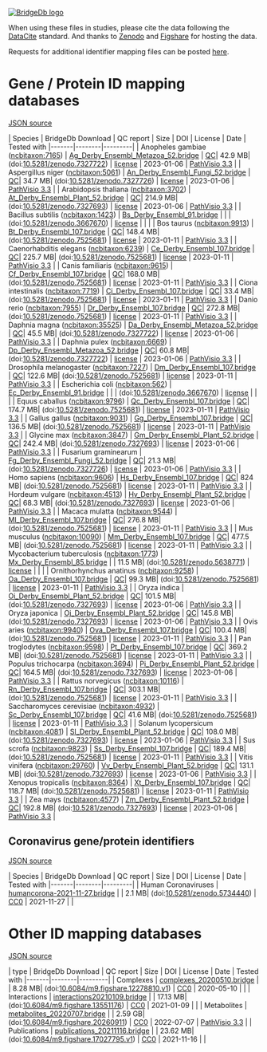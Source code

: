 <a href="https://bridgedb.github.io/">![BridgeDb logo](https://raw.githubusercontent.com/bridgedb/bridgedb.github.io/master/images/cropped-logo_BridgeDbtop.png)</a>

When using these files in studies, please cite the data following the [DataCite](https://datacite.org/) standard.
And thanks to [Zenodo](https://zenodo.org/) and [Figshare](https://figshare.com/) for hosting the data.

Requests for additional identifier mapping files can be posted [here](). 

# Gene / Protein ID mapping databases
<a name="genes" />

[JSON source](../gene.json)

| Species | BridgeDb Download | QC report | Size | DOI | License | Date | Tested with
|-------|--------|---------|
| <script type="application/ld+json">{"@context": "https://schema.org/","@type": "Dataset","http://purl.org/dc/terms/conformsTo": { "@type": "CreativeWork", "@id": "https://bioschemas.org/profiles/Dataset/1.0-RELEASE" },"name": "Ag_Derby_Ensembl_Metazoa_52.bridge","description": "BridgeDb identifier mapping file for Anopheles gambiae for genes and proteins","@id": "https://bridgedb.github.io/data/gene_database/10.5281/zenodo.7327722/Ag_Derby_Ensembl_Metazoa_52.bridge","identifier": "10.5281/zenodo.7327722/Ag_Derby_Ensembl_Metazoa_52.bridge","license": "https://zenodo.org/record/7327722/files/LICENSE?download=1","keywords": "BridgeDb, mapping file, identifier, ELIXIR RIR, Anopheles gambiae, gene, protein","url": "https://doi.org/10.5281/zenodo.7327722","distribution": [ { "@type": "DataDownload", "name": "Ag_Derby_Ensembl_Metazoa_52.bridge", "contentURL": "https://zenodo.org/record/7327722/files/Ag_Derby_Ensembl_Metazoa_52.bridge?download=1" } ],"isAccessibleForFree": true}</script> Anopheles gambiae (<a href="https://bioregistry.io/ncbitaxon:7165">ncbitaxon:7165</a>) | [Ag_Derby_Ensembl_Metazoa_52.bridge](https://zenodo.org/record/7327722/files/Ag_Derby_Ensembl_Metazoa_52.bridge?download=1) | [QC](https://zenodo.org/record/7327722/files/report_Ag_Derby_Ensembl_Metazoa_52.qc?download=1)| 42.9 MB| (doi:[10.5281/zenodo.7327722](https://doi.org/10.5281/zenodo.7327722)) | [license](https://zenodo.org/record/7327722/files/LICENSE?download=1) | 2023-01-06 | <a href="https://github.com/PathVisio/pathvisio/releases/tag/v3.3.0">PathVisio 3.3</a> |
| <script type="application/ld+json">{"@context": "https://schema.org/","@type": "Dataset","http://purl.org/dc/terms/conformsTo": { "@type": "CreativeWork", "@id": "https://bioschemas.org/profiles/Dataset/1.0-RELEASE" },"name": "An_Derby_Ensembl_Fungi_52.bridge","description": "BridgeDb identifier mapping file for Aspergillus niger for genes and proteins","@id": "https://bridgedb.github.io/data/gene_database/10.5281/zenodo.7327726/An_Derby_Ensembl_Fungi_52.bridge","identifier": "10.5281/zenodo.7327726/An_Derby_Ensembl_Fungi_52.bridge","license": "https://zenodo.org/record/7327726/files/LICENSE?download=1","keywords": "BridgeDb, mapping file, identifier, ELIXIR RIR, Aspergillus niger, gene, protein","url": "https://doi.org/10.5281/zenodo.7327726","distribution": [ { "@type": "DataDownload", "name": "An_Derby_Ensembl_Fungi_52.bridge", "contentURL": "https://zenodo.org/record/7327726/files/An_Derby_Ensembl_Fungi_52.bridge?download=1" } ],"isAccessibleForFree": true}</script> Aspergillus niger (<a href="https://bioregistry.io/ncbitaxon:5061">ncbitaxon:5061</a>) | [An_Derby_Ensembl_Fungi_52.bridge](https://zenodo.org/record/7327726/files/An_Derby_Ensembl_Fungi_52.bridge?download=1) | [QC](https://zenodo.org/record/7327726/files/report_An_Derby_Ensembl_Fungi_52.qc?download=1)| 34.7 MB| (doi:[10.5281/zenodo.7327726](https://doi.org/10.5281/zenodo.7327726)) | [license](https://zenodo.org/record/7327726/files/LICENSE?download=1) | 2023-01-06 | <a href="https://github.com/PathVisio/pathvisio/releases/tag/v3.3.0">PathVisio 3.3</a> |
| <script type="application/ld+json">{"@context": "https://schema.org/","@type": "Dataset","http://purl.org/dc/terms/conformsTo": { "@type": "CreativeWork", "@id": "https://bioschemas.org/profiles/Dataset/1.0-RELEASE" },"name": "At_Derby_Ensembl_Plant_52.bridge","description": "BridgeDb identifier mapping file for Arabidopsis thaliana for genes and proteins","@id": "https://bridgedb.github.io/data/gene_database/10.5281/zenodo.7327693/At_Derby_Ensembl_Plant_52.bridge","identifier": "10.5281/zenodo.7327693/At_Derby_Ensembl_Plant_52.bridge","license": "https://zenodo.org/record/77327693/files/LICENSE?download=1","keywords": "BridgeDb, mapping file, identifier, ELIXIR RIR, Arabidopsis thaliana, gene, protein","url": "https://doi.org/10.5281/zenodo.7327693","distribution": [ { "@type": "DataDownload", "name": "At_Derby_Ensembl_Plant_52.bridge", "contentURL": "https://zenodo.org/record/7327693/files/At_Derby_Ensembl_Plant_52.bridge?download=1" } ],"isAccessibleForFree": true}</script> Arabidopsis thaliana (<a href="https://bioregistry.io/ncbitaxon:3702">ncbitaxon:3702</a>) | [At_Derby_Ensembl_Plant_52.bridge](https://zenodo.org/record/7327693/files/At_Derby_Ensembl_Plant_52.bridge?download=1) | [QC](https://zenodo.org/record/7327693/files/report_At_Derby_Ensembl_Plants_52.qc?download=1)| 214.9 MB| (doi:[10.5281/zenodo.7327693](https://doi.org/10.5281/zenodo.7327693)) | [license](https://zenodo.org/record/77327693/files/LICENSE?download=1) | 2023-01-06 | <a href="https://github.com/PathVisio/pathvisio/releases/tag/v3.3.0">PathVisio 3.3</a> |
| <script type="application/ld+json">{"@context": "https://schema.org/","@type": "Dataset","http://purl.org/dc/terms/conformsTo": { "@type": "CreativeWork", "@id": "https://bioschemas.org/profiles/Dataset/1.0-RELEASE" },"name": "Bs_Derby_Ensembl_91.bridge","description": "BridgeDb identifier mapping file for Bacillus subtilis for genes and proteins","@id": "https://bridgedb.github.io/data/gene_database/10.5281/zenodo.3667670/Bs_Derby_Ensembl_91.bridge","identifier": "10.5281/zenodo.3667670/Bs_Derby_Ensembl_91.bridge","license": "https://zenodo.org/record/3667670/files/LICENSE?download=1","keywords": "BridgeDb, mapping file, identifier, ELIXIR RIR, Bacillus subtilis, gene, protein","url": "https://doi.org/10.5281/zenodo.3667670","distribution": [ { "@type": "DataDownload", "name": "Bs_Derby_Ensembl_91.bridge", "contentURL": "https://zenodo.org/record/3667670/files/Bs_Derby_Ensembl_91.bridge?download=1" } ],"isAccessibleForFree": true}</script> Bacillus subtilis (<a href="https://bioregistry.io/ncbitaxon:1423">ncbitaxon:1423</a>) | [Bs_Derby_Ensembl_91.bridge](https://zenodo.org/record/3667670/files/Bs_Derby_Ensembl_91.bridge?download=1) | | | (doi:[10.5281/zenodo.3667670](https://doi.org/10.5281/zenodo.3667670)) | [license](https://zenodo.org/record/3667670/files/LICENSE?download=1) |  | |
| <script type="application/ld+json">{"@context": "https://schema.org/","@type": "Dataset","http://purl.org/dc/terms/conformsTo": { "@type": "CreativeWork", "@id": "https://bioschemas.org/profiles/Dataset/1.0-RELEASE" },"name": "Bt_Derby_Ensembl_107.bridge","description": "BridgeDb identifier mapping file for Bos taurus for genes and proteins","@id": "https://bridgedb.github.io/data/gene_database/10.5281/zenodo.7525681/Bt_Derby_Ensembl_107.bridge","identifier": "10.5281/zenodo.7525681/Bt_Derby_Ensembl_107.bridge","license": "https://zenodo.org/record/7525681/files/LICENSE?download=1","keywords": "BridgeDb, mapping file, identifier, ELIXIR RIR, Bos taurus, gene, protein","url": "https://doi.org/10.5281/zenodo.7525681","distribution": [ { "@type": "DataDownload", "name": "Bt_Derby_Ensembl_107.bridge", "contentURL": "https://zenodo.org/record/7525681/files/Bt_Derby_Ensembl_107.bridge?download=1" } ],"isAccessibleForFree": true}</script> Bos taurus (<a href="https://bioregistry.io/ncbitaxon:9913">ncbitaxon:9913</a>) | [Bt_Derby_Ensembl_107.bridge](https://zenodo.org/record/7525681/files/Bt_Derby_Ensembl_107.bridge?download=1) | [QC](https://zenodo.org/record/7525681/files/report_Bt_Derby_Ensembl_107.qc?download=1)| 148.4 MB| (doi:[10.5281/zenodo.7525681](https://doi.org/10.5281/zenodo.7525681)) | [license](https://zenodo.org/record/7525681/files/LICENSE?download=1) | 2023-01-11 | <a href="https://github.com/PathVisio/pathvisio/releases/tag/v3.3.0">PathVisio 3.3</a> |
| <script type="application/ld+json">{"@context": "https://schema.org/","@type": "Dataset","http://purl.org/dc/terms/conformsTo": { "@type": "CreativeWork", "@id": "https://bioschemas.org/profiles/Dataset/1.0-RELEASE" },"name": "Ce_Derby_Ensembl_107.bridge","description": "BridgeDb identifier mapping file for Caenorhabditis elegans for genes and proteins","@id": "https://bridgedb.github.io/data/gene_database/10.5281/zenodo.7525681/Ce_Derby_Ensembl_107.bridge","identifier": "10.5281/zenodo.7525681/Ce_Derby_Ensembl_107.bridge","license": "https://zenodo.org/record/7525681/files/LICENSE?download=1","keywords": "BridgeDb, mapping file, identifier, ELIXIR RIR, Caenorhabditis elegans, gene, protein","url": "https://doi.org/10.5281/zenodo.7525681","distribution": [ { "@type": "DataDownload", "name": "Ce_Derby_Ensembl_107.bridge", "contentURL": "https://zenodo.org/record/7525681/files/Ce_Derby_Ensembl_107.bridge?download=1" } ],"isAccessibleForFree": true}</script> Caenorhabditis elegans (<a href="https://bioregistry.io/ncbitaxon:6239">ncbitaxon:6239</a>) | [Ce_Derby_Ensembl_107.bridge](https://zenodo.org/record/7525681/files/Ce_Derby_Ensembl_107.bridge?download=1) | [QC](https://zenodo.org/record/7525681/files/report_Ce_Derby_Ensembl_107.qc?download=1)| 225.7 MB| (doi:[10.5281/zenodo.7525681](https://doi.org/10.5281/zenodo.7525681)) | [license](https://zenodo.org/record/7525681/files/LICENSE?download=1) | 2023-01-11 | <a href="https://github.com/PathVisio/pathvisio/releases/tag/v3.3.0">PathVisio 3.3</a> |
| <script type="application/ld+json">{"@context": "https://schema.org/","@type": "Dataset","http://purl.org/dc/terms/conformsTo": { "@type": "CreativeWork", "@id": "https://bioschemas.org/profiles/Dataset/1.0-RELEASE" },"name": "Cf_Derby_Ensembl_107.bridge","description": "BridgeDb identifier mapping file for Canis familiaris for genes and proteins","@id": "https://bridgedb.github.io/data/gene_database/10.5281/zenodo.7525681/Cf_Derby_Ensembl_107.bridge","identifier": "10.5281/zenodo.7525681/Cf_Derby_Ensembl_107.bridge","license": "https://zenodo.org/record/7525681/files/LICENSE?download=1","keywords": "BridgeDb, mapping file, identifier, ELIXIR RIR, Canis familiaris, gene, protein","url": "https://doi.org/10.5281/zenodo.7525681","distribution": [ { "@type": "DataDownload", "name": "Cf_Derby_Ensembl_107.bridge", "contentURL": "https://zenodo.org/record/7525681/files/Cf_Derby_Ensembl_107.bridge?download=1" } ],"isAccessibleForFree": true}</script> Canis familiaris (<a href="https://bioregistry.io/ncbitaxon:9615">ncbitaxon:9615</a>) | [Cf_Derby_Ensembl_107.bridge](https://zenodo.org/record/7525681/files/Cf_Derby_Ensembl_107.bridge?download=1) | [QC](https://zenodo.org/record/7525681/files/report_Cf_Derby_Ensembl_107.qc?download=1)| 168.0 MB| (doi:[10.5281/zenodo.7525681](https://doi.org/10.5281/zenodo.7525681)) | [license](https://zenodo.org/record/7525681/files/LICENSE?download=1) | 2023-01-11 | <a href="https://github.com/PathVisio/pathvisio/releases/tag/v3.3.0">PathVisio 3.3</a> |
| <script type="application/ld+json">{"@context": "https://schema.org/","@type": "Dataset","http://purl.org/dc/terms/conformsTo": { "@type": "CreativeWork", "@id": "https://bioschemas.org/profiles/Dataset/1.0-RELEASE" },"name": "Ci_Derby_Ensembl_107.bridge","description": "BridgeDb identifier mapping file for Ciona intestinalis for genes and proteins","@id": "https://bridgedb.github.io/data/gene_database/10.5281/zenodo.7525681/Ci_Derby_Ensembl_107.bridge","identifier": "10.5281/zenodo.7525681/Ci_Derby_Ensembl_107.bridge","license": "https://zenodo.org/record/7525681/files/LICENSE?download=1","keywords": "BridgeDb, mapping file, identifier, ELIXIR RIR, Ciona intestinalis, gene, protein","url": "https://doi.org/10.5281/zenodo.7525681","distribution": [ { "@type": "DataDownload", "name": "Ci_Derby_Ensembl_107.bridge", "contentURL": "https://zenodo.org/record/7525681/files/Ci_Derby_Ensembl_107.bridge?download=1" } ],"isAccessibleForFree": true}</script> Ciona intestinalis (<a href="https://bioregistry.io/ncbitaxon:7719">ncbitaxon:7719</a>) | [Ci_Derby_Ensembl_107.bridge](https://zenodo.org/record/7525681/files/Ci_Derby_Ensembl_107.bridge?download=1) | [QC](https://zenodo.org/record/7525681/files/report_Ci_Derby_Ensembl_107.qc?download=1)| 33.4 MB| (doi:[10.5281/zenodo.7525681](https://doi.org/10.5281/zenodo.7525681)) | [license](https://zenodo.org/record/7525681/files/LICENSE?download=1) | 2023-01-11 | <a href="https://github.com/PathVisio/pathvisio/releases/tag/v3.3.0">PathVisio 3.3</a> |
| <script type="application/ld+json">{"@context": "https://schema.org/","@type": "Dataset","http://purl.org/dc/terms/conformsTo": { "@type": "CreativeWork", "@id": "https://bioschemas.org/profiles/Dataset/1.0-RELEASE" },"name": "Dr_Derby_Ensembl_107.bridge","description": "BridgeDb identifier mapping file for Danio rerio for genes and proteins","@id": "https://bridgedb.github.io/data/gene_database/10.5281/zenodo.7525681/Dr_Derby_Ensembl_107.bridge","identifier": "10.5281/zenodo.7525681/Dr_Derby_Ensembl_107.bridge","license": "https://zenodo.org/record/7525681/files/LICENSE?download=1","keywords": "BridgeDb, mapping file, identifier, ELIXIR RIR, Danio rerio, gene, protein","url": "https://doi.org/10.5281/zenodo.7525681","distribution": [ { "@type": "DataDownload", "name": "Dr_Derby_Ensembl_107.bridge", "contentURL": "https://zenodo.org/record/7525681/files/Dr_Derby_Ensembl_107.bridge?download=1" } ],"isAccessibleForFree": true}</script> Danio rerio (<a href="https://bioregistry.io/ncbitaxon:7955">ncbitaxon:7955</a>) | [Dr_Derby_Ensembl_107.bridge](https://zenodo.org/record/7525681/files/Dr_Derby_Ensembl_107.bridge?download=1) | [QC](https://zenodo.org/record/7525681/files/report_Dr_Derby_Ensembl_107.qc?download=1)| 272.8 MB| (doi:[10.5281/zenodo.7525681](https://doi.org/10.5281/zenodo.7525681)) | [license](https://zenodo.org/record/7525681/files/LICENSE?download=1) | 2023-01-11 | <a href="https://github.com/PathVisio/pathvisio/releases/tag/v3.3.0">PathVisio 3.3</a> |
| <script type="application/ld+json">{"@context": "https://schema.org/","@type": "Dataset","http://purl.org/dc/terms/conformsTo": { "@type": "CreativeWork", "@id": "https://bioschemas.org/profiles/Dataset/1.0-RELEASE" },"name": "Da_Derby_Ensembl_Metazoa_52.bridge","description": "BridgeDb identifier mapping file for Daphnia magna for genes and proteins","@id": "https://bridgedb.github.io/data/gene_database/10.5281/zenodo.7327722/Da_Derby_Ensembl_Metazoa_52.bridge","identifier": "10.5281/zenodo.7327722/Da_Derby_Ensembl_Metazoa_52.bridge","license": "https://zenodo.org/record/7327722/files/LICENSE?download=1","keywords": "BridgeDb, mapping file, identifier, ELIXIR RIR, Daphnia magna, gene, protein","url": "https://doi.org/10.5281/zenodo.7327722","distribution": [ { "@type": "DataDownload", "name": "Da_Derby_Ensembl_Metazoa_52.bridge", "contentURL": "https://zenodo.org/record/7327722/files/Da_Derby_Ensembl_Metazoa_52.bridge?download=1" } ],"isAccessibleForFree": true}</script> Daphnia magna (<a href="https://bioregistry.io/ncbitaxon:35525">ncbitaxon:35525</a>) | [Da_Derby_Ensembl_Metazoa_52.bridge](https://zenodo.org/record/7327722/files/Da_Derby_Ensembl_Metazoa_52.bridge?download=1) | [QC](https://zenodo.org/record/7327722/files/report_Da_Derby_Ensembl_Metazoa_52.qc?download=1)| 45.5 MB| (doi:[10.5281/zenodo.7327722](https://doi.org/10.5281/zenodo.7327722)) | [license](https://zenodo.org/record/7327722/files/LICENSE?download=1) | 2023-01-06 | <a href="https://github.com/PathVisio/pathvisio/releases/tag/v3.3.0">PathVisio 3.3</a> |
| <script type="application/ld+json">{"@context": "https://schema.org/","@type": "Dataset","http://purl.org/dc/terms/conformsTo": { "@type": "CreativeWork", "@id": "https://bioschemas.org/profiles/Dataset/1.0-RELEASE" },"name": "Dp_Derby_Ensembl_Metazoa_52.bridge","description": "BridgeDb identifier mapping file for Daphnia pulex for genes and proteins","@id": "https://bridgedb.github.io/data/gene_database/10.5281/zenodo.7327722/Dp_Derby_Ensembl_Metazoa_52.bridge","identifier": "10.5281/zenodo.7327722/Dp_Derby_Ensembl_Metazoa_52.bridge","license": "https://zenodo.org/record/7327722/files/LICENSE?download=1","keywords": "BridgeDb, mapping file, identifier, ELIXIR RIR, Daphnia pulex, gene, protein","url": "https://doi.org/10.5281/zenodo.7327722","distribution": [ { "@type": "DataDownload", "name": "Dp_Derby_Ensembl_Metazoa_52.bridge", "contentURL": "https://zenodo.org/record/7327722/files/Dp_Derby_Ensembl_Metazoa_52.bridge?download=1" } ],"isAccessibleForFree": true}</script> Daphnia pulex (<a href="https://bioregistry.io/ncbitaxon:6669">ncbitaxon:6669</a>) | [Dp_Derby_Ensembl_Metazoa_52.bridge](https://zenodo.org/record/7327722/files/Dp_Derby_Ensembl_Metazoa_52.bridge?download=1) | [QC](https://zenodo.org/record/7327722/files/report_Dp_Derby_Ensembl_Metazoa_52.qc?download=1)| 60.8 MB| (doi:[10.5281/zenodo.7327722](https://doi.org/10.5281/zenodo.7327722)) | [license](https://zenodo.org/record/7327722/files/LICENSE?download=1) | 2023-01-06 | <a href="https://github.com/PathVisio/pathvisio/releases/tag/v3.3.0">PathVisio 3.3</a> |
| <script type="application/ld+json">{"@context": "https://schema.org/","@type": "Dataset","http://purl.org/dc/terms/conformsTo": { "@type": "CreativeWork", "@id": "https://bioschemas.org/profiles/Dataset/1.0-RELEASE" },"name": "Dm_Derby_Ensembl_107.bridge","description": "BridgeDb identifier mapping file for Drosophila melanogaster for genes and proteins","@id": "https://bridgedb.github.io/data/gene_database/10.5281/zenodo.7525681/Dm_Derby_Ensembl_107.bridge","identifier": "10.5281/zenodo.7525681/Dm_Derby_Ensembl_107.bridge","license": "https://zenodo.org/record/7525681/files/LICENSE?download=1","keywords": "BridgeDb, mapping file, identifier, ELIXIR RIR, Drosophila melanogaster, gene, protein","url": "https://doi.org/10.5281/zenodo.7525681","distribution": [ { "@type": "DataDownload", "name": "Dm_Derby_Ensembl_107.bridge", "contentURL": "https://zenodo.org/record/7525681/files/Dm_Derby_Ensembl_107.bridge?download=1" } ],"isAccessibleForFree": true}</script> Drosophila melanogaster (<a href="https://bioregistry.io/ncbitaxon:7227">ncbitaxon:7227</a>) | [Dm_Derby_Ensembl_107.bridge](https://zenodo.org/record/7525681/files/Dm_Derby_Ensembl_107.bridge?download=1) | [QC](https://zenodo.org/record/7525681/files/report_Dm_Derby_Ensembl_107.qc?download=1)| 122.6 MB| (doi:[10.5281/zenodo.7525681](https://doi.org/10.5281/zenodo.7525681)) | [license](https://zenodo.org/record/7525681/files/LICENSE?download=1) | 2023-01-11 | <a href="https://github.com/PathVisio/pathvisio/releases/tag/v3.3.0">PathVisio 3.3</a> |
| <script type="application/ld+json">{"@context": "https://schema.org/","@type": "Dataset","http://purl.org/dc/terms/conformsTo": { "@type": "CreativeWork", "@id": "https://bioschemas.org/profiles/Dataset/1.0-RELEASE" },"name": "Ec_Derby_Ensembl_91.bridge","description": "BridgeDb identifier mapping file for Escherichia coli for genes and proteins","@id": "https://bridgedb.github.io/data/gene_database/10.5281/zenodo.3667670/Ec_Derby_Ensembl_91.bridge","identifier": "10.5281/zenodo.3667670/Ec_Derby_Ensembl_91.bridge","license": "https://zenodo.org/record/3667670/files/LICENSE?download=1","keywords": "BridgeDb, mapping file, identifier, ELIXIR RIR, Escherichia coli, gene, protein","url": "https://doi.org/10.5281/zenodo.3667670","distribution": [ { "@type": "DataDownload", "name": "Ec_Derby_Ensembl_91.bridge", "contentURL": "https://zenodo.org/record/3667670/files/Ec_Derby_Ensembl_91.bridge?download=1" } ],"isAccessibleForFree": true}</script> Escherichia coli (<a href="https://bioregistry.io/ncbitaxon:562">ncbitaxon:562</a>) | [Ec_Derby_Ensembl_91.bridge](https://zenodo.org/record/3667670/files/Ec_Derby_Ensembl_91.bridge?download=1) | | | (doi:[10.5281/zenodo.3667670](https://doi.org/10.5281/zenodo.3667670)) | [license](https://zenodo.org/record/3667670/files/LICENSE?download=1) |  | |
| <script type="application/ld+json">{"@context": "https://schema.org/","@type": "Dataset","http://purl.org/dc/terms/conformsTo": { "@type": "CreativeWork", "@id": "https://bioschemas.org/profiles/Dataset/1.0-RELEASE" },"name": "Qc_Derby_Ensembl_107.bridge","description": "BridgeDb identifier mapping file for Equus caballus for genes and proteins","@id": "https://bridgedb.github.io/data/gene_database/10.5281/zenodo.7525681/Qc_Derby_Ensembl_107.bridge","identifier": "10.5281/zenodo.7525681/Qc_Derby_Ensembl_107.bridge","license": "https://zenodo.org/record/7525681/files/LICENSE?download=1","keywords": "BridgeDb, mapping file, identifier, ELIXIR RIR, Equus caballus, gene, protein","url": "https://doi.org/10.5281/zenodo.7525681","distribution": [ { "@type": "DataDownload", "name": "Qc_Derby_Ensembl_107.bridge", "contentURL": "https://zenodo.org/record/7525681/files/Qc_Derby_Ensembl_107.bridge?download=1" } ],"isAccessibleForFree": true}</script> Equus caballus (<a href="https://bioregistry.io/ncbitaxon:9796">ncbitaxon:9796</a>) | [Qc_Derby_Ensembl_107.bridge](https://zenodo.org/record/7525681/files/Qc_Derby_Ensembl_107.bridge?download=1) | [QC](https://zenodo.org/record/7525681/files/report_Qc_Derby_Ensembl_107.qc?download=1)| 174.7 MB| (doi:[10.5281/zenodo.7525681](https://doi.org/10.5281/zenodo.7525681)) | [license](https://zenodo.org/record/7525681/files/LICENSE?download=1) | 2023-01-11 | <a href="https://github.com/PathVisio/pathvisio/releases/tag/v3.3.0">PathVisio 3.3</a> |
| <script type="application/ld+json">{"@context": "https://schema.org/","@type": "Dataset","http://purl.org/dc/terms/conformsTo": { "@type": "CreativeWork", "@id": "https://bioschemas.org/profiles/Dataset/1.0-RELEASE" },"name": "Gg_Derby_Ensembl_107.bridge","description": "BridgeDb identifier mapping file for Gallus gallus for genes and proteins","@id": "https://bridgedb.github.io/data/gene_database/10.5281/zenodo.7525681/Gg_Derby_Ensembl_107.bridge","identifier": "10.5281/zenodo.7525681/Gg_Derby_Ensembl_107.bridge","license": "https://zenodo.org/record/7525681/files/LICENSE?download=1","keywords": "BridgeDb, mapping file, identifier, ELIXIR RIR, Gallus gallus, gene, protein","url": "https://doi.org/10.5281/zenodo.7525681","distribution": [ { "@type": "DataDownload", "name": "Gg_Derby_Ensembl_107.bridge", "contentURL": "https://zenodo.org/record/7525681/files/Gg_Derby_Ensembl_107.bridge?download=1" } ],"isAccessibleForFree": true}</script> Gallus gallus (<a href="https://bioregistry.io/ncbitaxon:9031">ncbitaxon:9031</a>) | [Gg_Derby_Ensembl_107.bridge](https://zenodo.org/record/7525681/files/Gg_Derby_Ensembl_107.bridge?download=1) | [QC](https://zenodo.org/record/7525681/files/report_Gg_Derby_Ensembl_107.qc?download=1)| 136.5 MB| (doi:[10.5281/zenodo.7525681](https://doi.org/10.5281/zenodo.7525681)) | [license](https://zenodo.org/record/7525681/files/LICENSE?download=1) | 2023-01-11 | <a href="https://github.com/PathVisio/pathvisio/releases/tag/v3.3.0">PathVisio 3.3</a> |
| <script type="application/ld+json">{"@context": "https://schema.org/","@type": "Dataset","http://purl.org/dc/terms/conformsTo": { "@type": "CreativeWork", "@id": "https://bioschemas.org/profiles/Dataset/1.0-RELEASE" },"name": "Gm_Derby_Ensembl_Plant_52.bridge","description": "BridgeDb identifier mapping file for Glycine max for genes and proteins","@id": "https://bridgedb.github.io/data/gene_database/10.5281/zenodo.7327693/Gm_Derby_Ensembl_Plant_52.bridge","identifier": "10.5281/zenodo.7327693/Gm_Derby_Ensembl_Plant_52.bridge","license": "https://zenodo.org/record/7327693/files/LICENSE?download=1","keywords": "BridgeDb, mapping file, identifier, ELIXIR RIR, Glycine max, gene, protein","url": "https://doi.org/10.5281/zenodo.7327693","distribution": [ { "@type": "DataDownload", "name": "Gm_Derby_Ensembl_Plant_52.bridge", "contentURL": "https://zenodo.org/record/7327693/files/Gm_Derby_Ensembl_Plant_52.bridge?download=1" } ],"isAccessibleForFree": true}</script> Glycine max (<a href="https://bioregistry.io/ncbitaxon:3847">ncbitaxon:3847</a>) | [Gm_Derby_Ensembl_Plant_52.bridge](https://zenodo.org/record/7327693/files/Gm_Derby_Ensembl_Plant_52.bridge?download=1) | [QC](https://zenodo.org/record/7327693/files/report_Gm_Derby_Ensembl_Plants_52.qc?download=1)| 242.4 MB| (doi:[10.5281/zenodo.7327693](https://doi.org/10.5281/zenodo.7327693)) | [license](https://zenodo.org/record/7327693/files/LICENSE?download=1) | 2023-01-06 | <a href="https://github.com/PathVisio/pathvisio/releases/tag/v3.3.0">PathVisio 3.3</a> |
| <script type="application/ld+json">{"@context": "https://schema.org/","@type": "Dataset","http://purl.org/dc/terms/conformsTo": { "@type": "CreativeWork", "@id": "https://bioschemas.org/profiles/Dataset/1.0-RELEASE" },"name": "Fg_Derby_Ensembl_Fungi_52.bridge","description": "BridgeDb identifier mapping file for Fusarium graminearum for genes and proteins","@id": "https://bridgedb.github.io/data/gene_database/10.5281/zenodo.7327726/Fg_Derby_Ensembl_Fungi_52.bridge","identifier": "10.5281/zenodo.7327726/Fg_Derby_Ensembl_Fungi_52.bridge","license": "https://zenodo.org/record/7327726/files/LICENSE?download=1","keywords": "BridgeDb, mapping file, identifier, ELIXIR RIR, Fusarium graminearum, gene, protein","url": "https://doi.org/10.5281/zenodo.7327726","distribution": [ { "@type": "DataDownload", "name": "Fg_Derby_Ensembl_Fungi_52.bridge", "contentURL": "https://zenodo.org/record/7327726/files/Fg_Derby_Ensembl_Fungi_52.bridge?download=1" } ],"isAccessibleForFree": true}</script> Fusarium graminearum  | [Fg_Derby_Ensembl_Fungi_52.bridge](https://zenodo.org/record/7327726/files/Fg_Derby_Ensembl_Fungi_52.bridge?download=1) | [QC](https://zenodo.org/record/7327726/files/report_Fg_Derby_Ensembl_Fungi_52.qc?download=1)| 21.3 MB| (doi:[10.5281/zenodo.7327726](https://doi.org/10.5281/zenodo.7327726)) | [license](https://zenodo.org/record/7327726/files/LICENSE?download=1) | 2023-01-06 | <a href="https://github.com/PathVisio/pathvisio/releases/tag/v3.3.0">PathVisio 3.3</a> |
| <script type="application/ld+json">{"@context": "https://schema.org/","@type": "Dataset","http://purl.org/dc/terms/conformsTo": { "@type": "CreativeWork", "@id": "https://bioschemas.org/profiles/Dataset/1.0-RELEASE" },"name": "Hs_Derby_Ensembl_107.bridge","description": "BridgeDb identifier mapping file for Homo sapiens for genes and proteins","@id": "https://bridgedb.github.io/data/gene_database/10.5281/zenodo.7525681/Hs_Derby_Ensembl_107.bridge","identifier": "10.5281/zenodo.7525681/Hs_Derby_Ensembl_107.bridge","license": "https://zenodo.org/record/7525681/files/LICENSE?download=1","keywords": "BridgeDb, mapping file, identifier, ELIXIR RIR, Homo sapiens, gene, protein","url": "https://doi.org/10.5281/zenodo.7525681","distribution": [ { "@type": "DataDownload", "name": "Hs_Derby_Ensembl_107.bridge", "contentURL": "https://zenodo.org/record/7525681/files/Hs_Derby_Ensembl_107.bridge?download=1" } ],"isAccessibleForFree": true}</script> Homo sapiens (<a href="https://bioregistry.io/ncbitaxon:9606">ncbitaxon:9606</a>) | [Hs_Derby_Ensembl_107.bridge](https://zenodo.org/record/7525681/files/Hs_Derby_Ensembl_107.bridge?download=1) | [QC](https://zenodo.org/record/7525681/files/report_Hs_Derby_Ensembl_107.qc?download=1)| 824 MB| (doi:[10.5281/zenodo.7525681](https://doi.org/10.5281/zenodo.7525681)) | [license](https://zenodo.org/record/7525681/files/LICENSE?download=1) | 2023-01-11 | <a href="https://github.com/PathVisio/pathvisio/releases/tag/v3.3.0">PathVisio 3.3</a> |
| <script type="application/ld+json">{"@context": "https://schema.org/","@type": "Dataset","http://purl.org/dc/terms/conformsTo": { "@type": "CreativeWork", "@id": "https://bioschemas.org/profiles/Dataset/1.0-RELEASE" },"name": "Hv_Derby_Ensembl_Plant_52.bridge","description": "BridgeDb identifier mapping file for Hordeum vulgare for genes and proteins","@id": "https://bridgedb.github.io/data/gene_database/10.5281/zenodo.7327693/Hv_Derby_Ensembl_Plant_52.bridge","identifier": "10.5281/zenodo.7327693/Hv_Derby_Ensembl_Plant_52.bridge","license": "https://zenodo.org/record/7327693/files/LICENSE?download=1","keywords": "BridgeDb, mapping file, identifier, ELIXIR RIR, Hordeum vulgare, gene, protein","url": "https://doi.org/10.5281/zenodo.7327693","distribution": [ { "@type": "DataDownload", "name": "Hv_Derby_Ensembl_Plant_52.bridge", "contentURL": "https://zenodo.org/record/7327693/files/Hv_Derby_Ensembl_Plant_52.bridge?download=1" } ],"isAccessibleForFree": true}</script> Hordeum vulgare (<a href="https://bioregistry.io/ncbitaxon:4513">ncbitaxon:4513</a>) | [Hv_Derby_Ensembl_Plant_52.bridge](https://zenodo.org/record/7327693/files/Hv_Derby_Ensembl_Plant_52.bridge?download=1) | [QC](https://zenodo.org/record/7327693/files/report_Hv_Derby_Ensembl_Plants_52.qc?download=1)| 68.3 MB| (doi:[10.5281/zenodo.7327693](https://doi.org/10.5281/zenodo.7327693)) | [license](https://zenodo.org/record/7327693/files/LICENSE?download=1) | 2023-01-06 | <a href="https://github.com/PathVisio/pathvisio/releases/tag/v3.3.0">PathVisio 3.3</a> |
| <script type="application/ld+json">{"@context": "https://schema.org/","@type": "Dataset","http://purl.org/dc/terms/conformsTo": { "@type": "CreativeWork", "@id": "https://bioschemas.org/profiles/Dataset/1.0-RELEASE" },"name": "Ml_Derby_Ensembl_107.bridge","description": "BridgeDb identifier mapping file for Macaca mulatta for genes and proteins","@id": "https://bridgedb.github.io/data/gene_database/10.5281/zenodo.7525681/Ml_Derby_Ensembl_107.bridge","identifier": "10.5281/zenodo.7525681/Ml_Derby_Ensembl_107.bridge","license": "https://zenodo.org/record/7525681/files/LICENSE?download=1","keywords": "BridgeDb, mapping file, identifier, ELIXIR RIR, Macaca mulatta, gene, protein","url": "https://doi.org/10.5281/zenodo.7525681","distribution": [ { "@type": "DataDownload", "name": "Ml_Derby_Ensembl_107.bridge", "contentURL": "https://zenodo.org/record/7525681/files/Ml_Derby_Ensembl_107.bridge?download=1" } ],"isAccessibleForFree": true}</script> Macaca mulatta (<a href="https://bioregistry.io/ncbitaxon:9544">ncbitaxon:9544</a>) | [Ml_Derby_Ensembl_107.bridge](https://zenodo.org/record/7525681/files/Ml_Derby_Ensembl_107.bridge?download=1) | [QC](https://zenodo.org/record/7525681/files/report_Ml_Derby_Ensembl_107.qc?download=1)| 276.8 MB| (doi:[10.5281/zenodo.7525681](https://doi.org/10.5281/zenodo.7525681)) | [license](https://zenodo.org/record/7525681/files/LICENSE?download=1) | 2023-01-11 | <a href="https://github.com/PathVisio/pathvisio/releases/tag/v3.3.0">PathVisio 3.3</a> |
| <script type="application/ld+json">{"@context": "https://schema.org/","@type": "Dataset","http://purl.org/dc/terms/conformsTo": { "@type": "CreativeWork", "@id": "https://bioschemas.org/profiles/Dataset/1.0-RELEASE" },"name": "Mm_Derby_Ensembl_107.bridge","description": "BridgeDb identifier mapping file for Mus musculus for genes and proteins","@id": "https://bridgedb.github.io/data/gene_database/10.5281/zenodo.7525681/Mm_Derby_Ensembl_107.bridge","identifier": "10.5281/zenodo.7525681/Mm_Derby_Ensembl_107.bridge","license": "https://zenodo.org/record/7525681/files/LICENSE?download=1","keywords": "BridgeDb, mapping file, identifier, ELIXIR RIR, Mus musculus, gene, protein","url": "https://doi.org/10.5281/zenodo.7525681","distribution": [ { "@type": "DataDownload", "name": "Mm_Derby_Ensembl_107.bridge", "contentURL": "https://zenodo.org/record/7525681/files/Mm_Derby_Ensembl_107.bridge?download=1" } ],"isAccessibleForFree": true}</script> Mus musculus (<a href="https://bioregistry.io/ncbitaxon:10090">ncbitaxon:10090</a>) | [Mm_Derby_Ensembl_107.bridge](https://zenodo.org/record/7525681/files/Mm_Derby_Ensembl_107.bridge?download=1) | [QC](https://zenodo.org/record/7525681/files/report_Mm_Derby_Ensembl_107.qc?download=1)| 477.5 MB| (doi:[10.5281/zenodo.7525681](https://doi.org/10.5281/zenodo.7525681)) | [license](https://zenodo.org/record/7525681/files/LICENSE?download=1) | 2023-01-11 | <a href="https://github.com/PathVisio/pathvisio/releases/tag/v3.3.0">PathVisio 3.3</a> |
| <script type="application/ld+json">{"@context": "https://schema.org/","@type": "Dataset","http://purl.org/dc/terms/conformsTo": { "@type": "CreativeWork", "@id": "https://bioschemas.org/profiles/Dataset/1.0-RELEASE" },"name": "Mx_Derby_Ensembl_85.bridge","description": "BridgeDb identifier mapping file for Mycobacterium tuberculosis for genes and proteins","@id": "https://bridgedb.github.io/data/gene_database/10.5281/zenodo.5638771/Mx_Derby_Ensembl_85.bridge","identifier": "10.5281/zenodo.5638771/Mx_Derby_Ensembl_85.bridge","license": "https://zenodo.org/record/5638771/files/LICENSE?download=1","keywords": "BridgeDb, mapping file, identifier, ELIXIR RIR, Mycobacterium tuberculosis, gene, protein","url": "https://doi.org/10.5281/zenodo.5638771","distribution": [ { "@type": "DataDownload", "name": "Mx_Derby_Ensembl_85.bridge", "contentURL": "https://zenodo.org/record/5638771/files/Mx_Derby_Ensembl_85.bridge?download=1" } ],"isAccessibleForFree": true}</script> Mycobacterium tuberculosis (<a href="https://bioregistry.io/ncbitaxon:1773">ncbitaxon:1773</a>) | [Mx_Derby_Ensembl_85.bridge](https://zenodo.org/record/5638771/files/Mx_Derby_Ensembl_85.bridge?download=1) | | 11.5 MB| (doi:[10.5281/zenodo.5638771](https://doi.org/10.5281/zenodo.5638771)) | [license](https://zenodo.org/record/5638771/files/LICENSE?download=1) |  | |
| <script type="application/ld+json">{"@context": "https://schema.org/","@type": "Dataset","http://purl.org/dc/terms/conformsTo": { "@type": "CreativeWork", "@id": "https://bioschemas.org/profiles/Dataset/1.0-RELEASE" },"name": "Oa_Derby_Ensembl_107.bridge","description": "BridgeDb identifier mapping file for Ornithorhynchus anatinus for genes and proteins","@id": "https://bridgedb.github.io/data/gene_database/10.5281/zenodo.7525681/Oa_Derby_Ensembl_107.bridge","identifier": "10.5281/zenodo.7525681/Oa_Derby_Ensembl_107.bridge","license": "https://zenodo.org/record/7525681/files/LICENSE?download=1","keywords": "BridgeDb, mapping file, identifier, ELIXIR RIR, Ornithorhynchus anatinus, gene, protein","url": "https://doi.org/10.5281/zenodo.7525681","distribution": [ { "@type": "DataDownload", "name": "Oa_Derby_Ensembl_107.bridge", "contentURL": "https://zenodo.org/record/7525681/files/Oa_Derby_Ensembl_107.bridge?download=1" } ],"isAccessibleForFree": true}</script> Ornithorhynchus anatinus (<a href="https://bioregistry.io/ncbitaxon:9258">ncbitaxon:9258</a>) | [Oa_Derby_Ensembl_107.bridge](https://zenodo.org/record/7525681/files/Oa_Derby_Ensembl_107.bridge?download=1) | [QC](https://zenodo.org/record/7525681/files/report_Oa_Derby_Ensembl_107.qc?download=1)| 99.3 MB| (doi:[10.5281/zenodo.7525681](https://doi.org/10.5281/zenodo.7525681)) | [license](https://zenodo.org/record/7525681/files/LICENSE?download=1) | 2023-01-11 | <a href="https://github.com/PathVisio/pathvisio/releases/tag/v3.3.0">PathVisio 3.3</a> |
| <script type="application/ld+json">{"@context": "https://schema.org/","@type": "Dataset","http://purl.org/dc/terms/conformsTo": { "@type": "CreativeWork", "@id": "https://bioschemas.org/profiles/Dataset/1.0-RELEASE" },"name": "Oi_Derby_Ensembl_Plant_52.bridge","description": "BridgeDb identifier mapping file for Oryza indica for genes and proteins","@id": "https://bridgedb.github.io/data/gene_database/10.5281/zenodo.7327693/Oi_Derby_Ensembl_Plant_52.bridge","identifier": "10.5281/zenodo.7327693/Oi_Derby_Ensembl_Plant_52.bridge","license": "https://zenodo.org/record/7327693/files/LICENSE?download=1","keywords": "BridgeDb, mapping file, identifier, ELIXIR RIR, Oryza indica, gene, protein","url": "https://doi.org/10.5281/zenodo.7327693","distribution": [ { "@type": "DataDownload", "name": "Oi_Derby_Ensembl_Plant_52.bridge", "contentURL": "https://zenodo.org/record/7327693/files/Oi_Derby_Ensembl_Plant_52.bridge?download=1" } ],"isAccessibleForFree": true}</script> Oryza indica  | [Oi_Derby_Ensembl_Plant_52.bridge](https://zenodo.org/record/7327693/files/Oi_Derby_Ensembl_Plant_52.bridge?download=1) | [QC](https://zenodo.org/record/7327693/files/report_Oi_Derby_Ensembl_Plants_52.qc?download=1)| 101.5 MB| (doi:[10.5281/zenodo.7327693](https://doi.org/10.5281/zenodo.7327693)) | [license](https://zenodo.org/record/7327693/files/LICENSE?download=1) | 2023-01-06 | <a href="https://github.com/PathVisio/pathvisio/releases/tag/v3.3.0">PathVisio 3.3</a> |
| <script type="application/ld+json">{"@context": "https://schema.org/","@type": "Dataset","http://purl.org/dc/terms/conformsTo": { "@type": "CreativeWork", "@id": "https://bioschemas.org/profiles/Dataset/1.0-RELEASE" },"name": "Oj_Derby_Ensembl_Plant_52.bridge","description": "BridgeDb identifier mapping file for Oryza japonica for genes and proteins","@id": "https://bridgedb.github.io/data/gene_database/10.5281/zenodo.7327693/Oj_Derby_Ensembl_Plant_52.bridge","identifier": "10.5281/zenodo.7327693/Oj_Derby_Ensembl_Plant_52.bridge","license": "https://zenodo.org/record/7327693/files/LICENSE?download=1","keywords": "BridgeDb, mapping file, identifier, ELIXIR RIR, Oryza japonica, gene, protein","url": "https://doi.org/10.5281/zenodo.7327693","distribution": [ { "@type": "DataDownload", "name": "Oj_Derby_Ensembl_Plant_52.bridge", "contentURL": "https://zenodo.org/record/7327693/files/Oj_Derby_Ensembl_Plant_52.bridge?download=1" } ],"isAccessibleForFree": true}</script> Oryza japonica  | [Oj_Derby_Ensembl_Plant_52.bridge](https://zenodo.org/record/7327693/files/Oj_Derby_Ensembl_Plant_52.bridge?download=1) | [QC](https://zenodo.org/record/7327693/files/report_Oj_Derby_Ensembl_Plants_52.qc?download=1)| 145.8 MB| (doi:[10.5281/zenodo.7327693](https://doi.org/10.5281/zenodo.7327693)) | [license](https://zenodo.org/record/7327693/files/LICENSE?download=1) | 2023-01-06 | <a href="https://github.com/PathVisio/pathvisio/releases/tag/v3.3.0">PathVisio 3.3</a> |
| <script type="application/ld+json">{"@context": "https://schema.org/","@type": "Dataset","http://purl.org/dc/terms/conformsTo": { "@type": "CreativeWork", "@id": "https://bioschemas.org/profiles/Dataset/1.0-RELEASE" },"name": "Ova_Derby_Ensembl_107.bridge","description": "BridgeDb identifier mapping file for Ovis aries for genes and proteins","@id": "https://bridgedb.github.io/data/gene_database/10.5281/zenodo.7525681/Ova_Derby_Ensembl_107.bridge","identifier": "10.5281/zenodo.7525681/Ova_Derby_Ensembl_107.bridge","license": "https://zenodo.org/record/7525681/files/LICENSE?download=1","keywords": "BridgeDb, mapping file, identifier, ELIXIR RIR, Ovis aries, gene, protein","url": "https://doi.org/10.5281/zenodo.7525681","distribution": [ { "@type": "DataDownload", "name": "Ova_Derby_Ensembl_107.bridge", "contentURL": "https://zenodo.org/record/7525681/files/Ova_Derby_Ensembl_107.bridge?download=1" } ],"isAccessibleForFree": true}</script> Ovis aries (<a href="https://bioregistry.io/ncbitaxon:9940">ncbitaxon:9940</a>) | [Ova_Derby_Ensembl_107.bridge](https://zenodo.org/record/7525681/files/Ova_Derby_Ensembl_107.bridge?download=1) | [QC](https://zenodo.org/record/7525681/files/report_Ova_Derby_Ensembl_107.qc?download=1)| 100.4 MB| (doi:[10.5281/zenodo.7525681](https://doi.org/10.5281/zenodo.7525681)) | [license](https://zenodo.org/record/7525681/files/LICENSE?download=1) | 2023-01-11 | <a href="https://github.com/PathVisio/pathvisio/releases/tag/v3.3.0">PathVisio 3.3</a> |
| <script type="application/ld+json">{"@context": "https://schema.org/","@type": "Dataset","http://purl.org/dc/terms/conformsTo": { "@type": "CreativeWork", "@id": "https://bioschemas.org/profiles/Dataset/1.0-RELEASE" },"name": "Pt_Derby_Ensembl_107.bridge","description": "BridgeDb identifier mapping file for Pan troglodytes for genes and proteins","@id": "https://bridgedb.github.io/data/gene_database/10.5281/zenodo.7525681/Pt_Derby_Ensembl_107.bridge","identifier": "10.5281/zenodo.7525681/Pt_Derby_Ensembl_107.bridge","license": "https://zenodo.org/record/7525681/files/LICENSE?download=1","keywords": "BridgeDb, mapping file, identifier, ELIXIR RIR, Pan troglodytes, gene, protein","url": "https://doi.org/10.5281/zenodo.7525681","distribution": [ { "@type": "DataDownload", "name": "Pt_Derby_Ensembl_107.bridge", "contentURL": "https://zenodo.org/record/7525681/files/Pt_Derby_Ensembl_107.bridge?download=1" } ],"isAccessibleForFree": true}</script> Pan troglodytes (<a href="https://bioregistry.io/ncbitaxon:9598">ncbitaxon:9598</a>) | [Pt_Derby_Ensembl_107.bridge](https://zenodo.org/record/7525681/files/Pt_Derby_Ensembl_107.bridge?download=1) | [QC](https://zenodo.org/record/7525681/files/report_Pt_Derby_Ensembl_107.qc?download=1)| 369.2 MB| (doi:[10.5281/zenodo.7525681](https://doi.org/10.5281/zenodo.7525681)) | [license](https://zenodo.org/record/7525681/files/LICENSE?download=1) | 2023-01-11 | <a href="https://github.com/PathVisio/pathvisio/releases/tag/v3.3.0">PathVisio 3.3</a> |
| <script type="application/ld+json">{"@context": "https://schema.org/","@type": "Dataset","http://purl.org/dc/terms/conformsTo": { "@type": "CreativeWork", "@id": "https://bioschemas.org/profiles/Dataset/1.0-RELEASE" },"name": "Pi_Derby_Ensembl_Plant_52.bridge","description": "BridgeDb identifier mapping file for Populus trichocarpa for genes and proteins","@id": "https://bridgedb.github.io/data/gene_database/10.5281/zenodo.7327693/Pi_Derby_Ensembl_Plant_52.bridge","identifier": "10.5281/zenodo.7327693/Pi_Derby_Ensembl_Plant_52.bridge","license": "https://zenodo.org/record/7327693/files/LICENSE?download=1","keywords": "BridgeDb, mapping file, identifier, ELIXIR RIR, Populus trichocarpa, gene, protein","url": "https://doi.org/10.5281/zenodo.7327693","distribution": [ { "@type": "DataDownload", "name": "Pi_Derby_Ensembl_Plant_52.bridge", "contentURL": "https://zenodo.org/record/7327693/files/Pi_Derby_Ensembl_Plant_52.bridge?download=1" } ],"isAccessibleForFree": true}</script> Populus trichocarpa (<a href="https://bioregistry.io/ncbitaxon:3694">ncbitaxon:3694</a>) | [Pi_Derby_Ensembl_Plant_52.bridge](https://zenodo.org/record/7327693/files/Pi_Derby_Ensembl_Plant_52.bridge?download=1) | [QC](https://zenodo.org/record/7327693/files/report_Pi_Derby_Ensembl_Plants_52.qc?download=1)| 164.5 MB| (doi:[10.5281/zenodo.7327693](https://doi.org/10.5281/zenodo.7327693)) | [license](https://zenodo.org/record/7327693/files/LICENSE?download=1) | 2023-01-06 | <a href="https://github.com/PathVisio/pathvisio/releases/tag/v3.3.0">PathVisio 3.3</a> |
| <script type="application/ld+json">{"@context": "https://schema.org/","@type": "Dataset","http://purl.org/dc/terms/conformsTo": { "@type": "CreativeWork", "@id": "https://bioschemas.org/profiles/Dataset/1.0-RELEASE" },"name": "Rn_Derby_Ensembl_107.bridge","description": "BridgeDb identifier mapping file for Rattus norvegicus for genes and proteins","@id": "https://bridgedb.github.io/data/gene_database/10.5281/zenodo.7525681/Rn_Derby_Ensembl_107.bridge","identifier": "10.5281/zenodo.7525681/Rn_Derby_Ensembl_107.bridge","license": "https://zenodo.org/record/7525681/files/LICENSE?download=1","keywords": "BridgeDb, mapping file, identifier, ELIXIR RIR, Rattus norvegicus, gene, protein","url": "https://doi.org/10.5281/zenodo.7525681","distribution": [ { "@type": "DataDownload", "name": "Rn_Derby_Ensembl_107.bridge", "contentURL": "https://zenodo.org/record/7525681/files/Rn_Derby_Ensembl_107.bridge?download=1" } ],"isAccessibleForFree": true}</script> Rattus norvegicus (<a href="https://bioregistry.io/ncbitaxon:10116">ncbitaxon:10116</a>) | [Rn_Derby_Ensembl_107.bridge](https://zenodo.org/record/7525681/files/Rn_Derby_Ensembl_107.bridge?download=1) | [QC](https://zenodo.org/record/7525681/files/report_Rn_Derby_Ensembl_107.qc?download=1)| 303.1 MB| (doi:[10.5281/zenodo.7525681](https://doi.org/10.5281/zenodo.7525681)) | [license](https://zenodo.org/record/7525681/files/LICENSE?download=1) | 2023-01-11 | <a href="https://github.com/PathVisio/pathvisio/releases/tag/v3.3.0">PathVisio 3.3</a> |
| <script type="application/ld+json">{"@context": "https://schema.org/","@type": "Dataset","http://purl.org/dc/terms/conformsTo": { "@type": "CreativeWork", "@id": "https://bioschemas.org/profiles/Dataset/1.0-RELEASE" },"name": "Sc_Derby_Ensembl_107.bridge","description": "BridgeDb identifier mapping file for Saccharomyces cerevisiae for genes and proteins","@id": "https://bridgedb.github.io/data/gene_database/10.5281/zenodo.7525681/Sc_Derby_Ensembl_107.bridge","identifier": "10.5281/zenodo.7525681/Sc_Derby_Ensembl_107.bridge","license": "https://zenodo.org/record/7525681/files/LICENSE?download=1","keywords": "BridgeDb, mapping file, identifier, ELIXIR RIR, Saccharomyces cerevisiae, gene, protein","url": "https://doi.org/10.5281/zenodo.7525681","distribution": [ { "@type": "DataDownload", "name": "Sc_Derby_Ensembl_107.bridge", "contentURL": "https://zenodo.org/record/7525681/files/Sc_Derby_Ensembl_107.bridge?download=1" } ],"isAccessibleForFree": true}</script> Saccharomyces cerevisiae (<a href="https://bioregistry.io/ncbitaxon:4932">ncbitaxon:4932</a>) | [Sc_Derby_Ensembl_107.bridge](https://zenodo.org/record/7525681/files/Sc_Derby_Ensembl_107.bridge?download=1) | [QC](https://zenodo.org/record/7525681/files/report_Sc_Derby_Ensembl_107.qc?download=1)| 41.6 MB| (doi:[10.5281/zenodo.7525681](https://doi.org/10.5281/zenodo.7525681)) | [license](https://zenodo.org/record/7525681/files/LICENSE?download=1) | 2023-01-11 | <a href="https://github.com/PathVisio/pathvisio/releases/tag/v3.3.0">PathVisio 3.3</a> |
| <script type="application/ld+json">{"@context": "https://schema.org/","@type": "Dataset","http://purl.org/dc/terms/conformsTo": { "@type": "CreativeWork", "@id": "https://bioschemas.org/profiles/Dataset/1.0-RELEASE" },"name": "Sl_Derby_Ensembl_Plant_52.bridge","description": "BridgeDb identifier mapping file for Solanum lycopersicum for genes and proteins","@id": "https://bridgedb.github.io/data/gene_database/10.5281/zenodo.7327693/Sl_Derby_Ensembl_Plant_52.bridge","identifier": "10.5281/zenodo.7327693/Sl_Derby_Ensembl_Plant_52.bridge","license": "https://zenodo.org/record/7327693/files/LICENSE?download=1","keywords": "BridgeDb, mapping file, identifier, ELIXIR RIR, Solanum lycopersicum, gene, protein","url": "https://doi.org/10.5281/zenodo.7327693","distribution": [ { "@type": "DataDownload", "name": "Sl_Derby_Ensembl_Plant_52.bridge", "contentURL": "https://zenodo.org/record/7327693/files/Sl_Derby_Ensembl_Plant_52.bridge?download=1" } ],"isAccessibleForFree": true}</script> Solanum lycopersicum (<a href="https://bioregistry.io/ncbitaxon:4081">ncbitaxon:4081</a>) | [Sl_Derby_Ensembl_Plant_52.bridge](https://zenodo.org/record/7327693/files/Sl_Derby_Ensembl_Plant_52.bridge?download=1) | [QC](https://zenodo.org/record/7327693/files/report_Sl_Derby_Ensembl_Plants_52.qc?download=1)| 108.0 MB| (doi:[10.5281/zenodo.7327693](https://doi.org/10.5281/zenodo.7327693)) | [license](https://zenodo.org/record/7327693/files/LICENSE?download=1) | 2023-01-06 | <a href="https://github.com/PathVisio/pathvisio/releases/tag/v3.3.0">PathVisio 3.3</a> |
| <script type="application/ld+json">{"@context": "https://schema.org/","@type": "Dataset","http://purl.org/dc/terms/conformsTo": { "@type": "CreativeWork", "@id": "https://bioschemas.org/profiles/Dataset/1.0-RELEASE" },"name": "Ss_Derby_Ensembl_107.bridge","description": "BridgeDb identifier mapping file for Sus scrofa for genes and proteins","@id": "https://bridgedb.github.io/data/gene_database/10.5281/zenodo.7525681/Ss_Derby_Ensembl_107.bridge","identifier": "10.5281/zenodo.7525681/Ss_Derby_Ensembl_107.bridge","license": "https://zenodo.org/record/7525681/files/LICENSE?download=1","keywords": "BridgeDb, mapping file, identifier, ELIXIR RIR, Sus scrofa, gene, protein","url": "https://doi.org/10.5281/zenodo.7525681","distribution": [ { "@type": "DataDownload", "name": "Ss_Derby_Ensembl_107.bridge", "contentURL": "https://zenodo.org/record/7525681/files/Ss_Derby_Ensembl_107.bridge?download=1" } ],"isAccessibleForFree": true}</script> Sus scrofa (<a href="https://bioregistry.io/ncbitaxon:9823">ncbitaxon:9823</a>) | [Ss_Derby_Ensembl_107.bridge](https://zenodo.org/record/7525681/files/Ss_Derby_Ensembl_107.bridge?download=1) | [QC](https://zenodo.org/record/7525681/files/report_Ss_Derby_Ensembl_107.qc?download=1)| 189.4 MB| (doi:[10.5281/zenodo.7525681](https://doi.org/10.5281/zenodo.7525681)) | [license](https://zenodo.org/record/7525681/files/LICENSE?download=1) | 2023-01-11 | <a href="https://github.com/PathVisio/pathvisio/releases/tag/v3.3.0">PathVisio 3.3</a> |
| <script type="application/ld+json">{"@context": "https://schema.org/","@type": "Dataset","http://purl.org/dc/terms/conformsTo": { "@type": "CreativeWork", "@id": "https://bioschemas.org/profiles/Dataset/1.0-RELEASE" },"name": "Vv_Derby_Ensembl_Plant_52.bridge","description": "BridgeDb identifier mapping file for Vitis vinifera for genes and proteins","@id": "https://bridgedb.github.io/data/gene_database/10.5281/zenodo.7327693/Vv_Derby_Ensembl_Plant_52.bridge","identifier": "10.5281/zenodo.7327693/Vv_Derby_Ensembl_Plant_52.bridge","license": "https://zenodo.org/record/7327693/files/LICENSE?download=1","keywords": "BridgeDb, mapping file, identifier, ELIXIR RIR, Vitis vinifera, gene, protein","url": "https://doi.org/10.5281/zenodo.7327693","distribution": [ { "@type": "DataDownload", "name": "Vv_Derby_Ensembl_Plant_52.bridge", "contentURL": "https://zenodo.org/record/7327693/files/Vv_Derby_Ensembl_Plant_52.bridge?download=1" } ],"isAccessibleForFree": true}</script> Vitis vinifera (<a href="https://bioregistry.io/ncbitaxon:29760">ncbitaxon:29760</a>) | [Vv_Derby_Ensembl_Plant_52.bridge](https://zenodo.org/record/7327693/files/Vv_Derby_Ensembl_Plant_52.bridge?download=1) | [QC](https://zenodo.org/record/7327693/files/report_Vv_Derby_Ensembl_Plants_52.qc?download=1)| 131.1 MB| (doi:[10.5281/zenodo.7327693](https://doi.org/10.5281/zenodo.7327693)) | [license](https://zenodo.org/record/7327693/files/LICENSE?download=1) | 2023-01-06 | <a href="https://github.com/PathVisio/pathvisio/releases/tag/v3.3.0">PathVisio 3.3</a> |
| <script type="application/ld+json">{"@context": "https://schema.org/","@type": "Dataset","http://purl.org/dc/terms/conformsTo": { "@type": "CreativeWork", "@id": "https://bioschemas.org/profiles/Dataset/1.0-RELEASE" },"name": "Xt_Derby_Ensembl_107.bridge","description": "BridgeDb identifier mapping file for Xenopus tropicalis for genes and proteins","@id": "https://bridgedb.github.io/data/gene_database/10.5281/zenodo.7525681/Xt_Derby_Ensembl_107.bridge","identifier": "10.5281/zenodo.7525681/Xt_Derby_Ensembl_107.bridge","license": "https://zenodo.org/record/7525681/files/LICENSE?download=1","keywords": "BridgeDb, mapping file, identifier, ELIXIR RIR, Xenopus tropicalis, gene, protein","url": "https://doi.org/10.5281/zenodo.7525681","distribution": [ { "@type": "DataDownload", "name": "Xt_Derby_Ensembl_107.bridge", "contentURL": "https://zenodo.org/record/7525681/files/Xt_Derby_Ensembl_107.bridge?download=1" } ],"isAccessibleForFree": true}</script> Xenopus tropicalis (<a href="https://bioregistry.io/ncbitaxon:8364">ncbitaxon:8364</a>) | [Xt_Derby_Ensembl_107.bridge](https://zenodo.org/record/7525681/files/Xt_Derby_Ensembl_107.bridge?download=1) | [QC](https://zenodo.org/record/7525681/files/report_Xt_Derby_Ensembl_107.qc?download=1)| 118.7 MB| (doi:[10.5281/zenodo.7525681](https://doi.org/10.5281/zenodo.7525681)) | [license](https://zenodo.org/record/7525681/files/LICENSE?download=1) | 2023-01-11 | <a href="https://github.com/PathVisio/pathvisio/releases/tag/v3.3.0">PathVisio 3.3</a> |
| <script type="application/ld+json">{"@context": "https://schema.org/","@type": "Dataset","http://purl.org/dc/terms/conformsTo": { "@type": "CreativeWork", "@id": "https://bioschemas.org/profiles/Dataset/1.0-RELEASE" },"name": "Zm_Derby_Ensembl_Plant_52.bridge","description": "BridgeDb identifier mapping file for Zea mays for genes and proteins","@id": "https://bridgedb.github.io/data/gene_database/10.5281/zenodo.7327693/Zm_Derby_Ensembl_Plant_52.bridge","identifier": "10.5281/zenodo.7327693/Zm_Derby_Ensembl_Plant_52.bridge","license": "https://zenodo.org/record/7327693/files/LICENSE?download=1","keywords": "BridgeDb, mapping file, identifier, ELIXIR RIR, Zea mays, gene, protein","url": "https://doi.org/10.5281/zenodo.7327693","distribution": [ { "@type": "DataDownload", "name": "Zm_Derby_Ensembl_Plant_52.bridge", "contentURL": "https://zenodo.org/record/7327693/files/Zm_Derby_Ensembl_Plant_52.bridge?download=1" } ],"isAccessibleForFree": true}</script> Zea mays (<a href="https://bioregistry.io/ncbitaxon:4577">ncbitaxon:4577</a>) | [Zm_Derby_Ensembl_Plant_52.bridge](https://zenodo.org/record/7327693/files/Zm_Derby_Ensembl_Plant_52.bridge?download=1) | [QC](https://zenodo.org/record/7327693/files/report_Zm_Derby_Ensembl_Plants_52.qc?download=1)| 192.8 MB| (doi:[10.5281/zenodo.7327693](https://doi.org/10.5281/zenodo.7327693)) | [license](https://zenodo.org/record/7327693/files/LICENSE?download=1) | 2023-01-06 | <a href="https://github.com/PathVisio/pathvisio/releases/tag/v3.3.0">PathVisio 3.3</a> |

## Coronavirus gene/protein identifiers
<a name="corona" />

[JSON source](../corona.json)

| Species | BridgeDb Download | QC report | Size | DOI | License | Date | Tested with
|-------|--------|---------|
| <script type="application/ld+json">{"@context": "https://schema.org/","@type": "Dataset","http://purl.org/dc/terms/conformsTo": { "@type": "CreativeWork", "@id": "https://bioschemas.org/profiles/Dataset/1.0-RELEASE" },"name": "humancorona-2021-11-27.bridge","description": "BridgeDb identifier mapping file for Human Coronaviruses for genes and proteins","@id": "https://bridgedb.github.io/data/gene_database/10.5281/zenodo.5734440/humancorona-2021-11-27.bridge","identifier": "10.5281/zenodo.5734440/humancorona-2021-11-27.bridge","license": "http://creativecommons.org/publicdomain/zero/1.0/","keywords": "BridgeDb, mapping file, identifier, ELIXIR RIR, Human Coronaviruses, gene, protein","url": "https://doi.org/10.5281/zenodo.5734440","distribution": [ { "@type": "DataDownload", "name": "humancorona-2021-11-27.bridge", "contentURL": "https://zenodo.org/record/5734440/files/humancorona-2021-11-27.bridge?download=1" } ],"isAccessibleForFree": true}</script> Human Coronaviruses  | [humancorona-2021-11-27.bridge](https://zenodo.org/record/5734440/files/humancorona-2021-11-27.bridge?download=1) | | 2.1 MB| (doi:[10.5281/zenodo.5734440](https://doi.org/10.5281/zenodo.5734440)) | [CC0](http://creativecommons.org/publicdomain/zero/1.0/) | 2021-11-27 | |

# Other ID mapping databases
<a name="other" />

[JSON source](../other.json)

| type | BridgeDb Download | QC report | Size | DOI | License | Date | Tested with
|-------|--------|---------|
| <script type="application/ld+json">{"@context": "https://schema.org/","@type": "Dataset","http://purl.org/dc/terms/conformsTo": { "@type": "CreativeWork", "@id": "https://bioschemas.org/profiles/Dataset/1.0-RELEASE" },"name": "complexes_20200510.bridge","description": "BridgeDb identifier mapping file for Complexes (species independent)","@id": "https://bridgedb.github.io/data/gene_database/10.6084/m9.figshare.12278810.v1/complexes_20200510.bridge","identifier": "10.6084/m9.figshare.12278810.v1/complexes_20200510.bridge","license": "http://creativecommons.org/publicdomain/zero/1.0/","keywords": "BridgeDb, mapping file, identifier, ELIXIR RIR, type","url": "https://doi.org/10.6084/m9.figshare.12278810.v1","distribution": [ { "@type": "DataDownload", "name": "complexes_20200510.bridge", "contentURL": "https://ndownloader.figshare.com/files/22624346" } ],"isAccessibleForFree": true}</script> Complexes  | [complexes_20200510.bridge](https://ndownloader.figshare.com/files/22624346) | | 8.28 MB| (doi:[10.6084/m9.figshare.12278810.v1](https://doi.org/10.6084/m9.figshare.12278810.v1)) | [CC0](http://creativecommons.org/publicdomain/zero/1.0/) | 2020-05-10 | |
| <script type="application/ld+json">{"@context": "https://schema.org/","@type": "Dataset","http://purl.org/dc/terms/conformsTo": { "@type": "CreativeWork", "@id": "https://bioschemas.org/profiles/Dataset/1.0-RELEASE" },"name": "interactions20210109.bridge","description": "BridgeDb identifier mapping file for Interactions (species independent)","@id": "https://bridgedb.github.io/data/gene_database/10.6084/m9.figshare.13551176/interactions20210109.bridge","identifier": "10.6084/m9.figshare.13551176/interactions20210109.bridge","license": "http://creativecommons.org/publicdomain/zero/1.0/","keywords": "BridgeDb, mapping file, identifier, ELIXIR RIR, type","url": "https://doi.org/10.6084/m9.figshare.13551176","distribution": [ { "@type": "DataDownload", "name": "interactions20210109.bridge", "contentURL": "https://ndownloader.figshare.com/files/26003138" } ],"isAccessibleForFree": true}</script> Interactions  | [interactions20210109.bridge](https://ndownloader.figshare.com/files/26003138) | | 17.13 MB| (doi:[10.6084/m9.figshare.13551176](https://doi.org/10.6084/m9.figshare.13551176)) | [CC0](http://creativecommons.org/publicdomain/zero/1.0/) | 2021-01-09 | |
| <script type="application/ld+json">{"@context": "https://schema.org/","@type": "Dataset","http://purl.org/dc/terms/conformsTo": { "@type": "CreativeWork", "@id": "https://bioschemas.org/profiles/Dataset/1.0-RELEASE" },"name": "metabolites_20220707.bridge","description": "BridgeDb identifier mapping file for Metabolites (species independent)","@id": "https://bridgedb.github.io/data/gene_database/10.6084/m9.figshare.20260911/metabolites_20220707.bridge","identifier": "10.6084/m9.figshare.20260911/metabolites_20220707.bridge","license": "http://creativecommons.org/publicdomain/zero/1.0/","keywords": "BridgeDb, mapping file, identifier, ELIXIR RIR, type","url": "https://doi.org/10.6084/m9.figshare.20260911","distribution": [ { "@type": "DataDownload", "name": "metabolites_20220707.bridge", "contentURL": "https://figshare.com/ndownloader/files/36197283" } ],"isAccessibleForFree": true}</script> Metabolites  | [metabolites_20220707.bridge](https://figshare.com/ndownloader/files/36197283) | | 2.59 GB| (doi:[10.6084/m9.figshare.20260911](https://doi.org/10.6084/m9.figshare.20260911)) | [CC0](http://creativecommons.org/publicdomain/zero/1.0/) | 2022-07-07 | <a href="https://github.com/PathVisio/pathvisio/releases/tag/v3.3.0">PathVisio 3.3</a> |
| <script type="application/ld+json">{"@context": "https://schema.org/","@type": "Dataset","http://purl.org/dc/terms/conformsTo": { "@type": "CreativeWork", "@id": "https://bioschemas.org/profiles/Dataset/1.0-RELEASE" },"name": "publications_20211116.bridge","description": "BridgeDb identifier mapping file for Publications (species independent)","@id": "https://bridgedb.github.io/data/gene_database/10.6084/m9.figshare.17027795.v1/publications_20211116.bridge","identifier": "10.6084/m9.figshare.17027795.v1/publications_20211116.bridge","license": "http://creativecommons.org/publicdomain/zero/1.0/","keywords": "BridgeDb, mapping file, identifier, ELIXIR RIR, type","url": "https://doi.org/10.6084/m9.figshare.17027795.v1","distribution": [ { "@type": "DataDownload", "name": "publications_20211116.bridge", "contentURL": "https://figshare.com/ndownloader/files/31494029" } ],"isAccessibleForFree": true}</script> Publications  | [publications_20211116.bridge](https://figshare.com/ndownloader/files/31494029) | | 23.62 MB| (doi:[10.6084/m9.figshare.17027795.v1](https://doi.org/10.6084/m9.figshare.17027795.v1)) | [CC0](http://creativecommons.org/publicdomain/zero/1.0/) | 2021-11-16 | |

